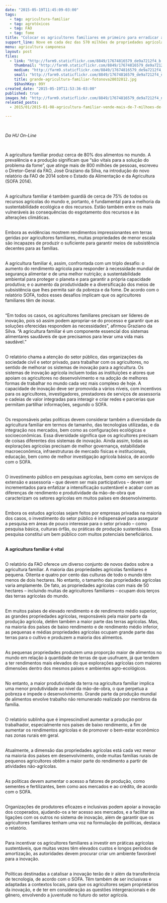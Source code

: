 ```yaml
---
date: "2015-05-19T11:45:09-03:00"
tags:
  - tag: agricultura-familiar
  - tag: agrotóxicos
  - tag: FAO
  - tag: fome
title: "Colocar os agricultores familiares em primeiro para erradicar a fome "
support_line: Nove em cada dez das 570 milhões de propriedades agrícolas no mundo são geridas pela agricultura familiar.
menu: agricultura camponesa
layout: post
files:
  - link: "http://farm9.staticflickr.com/8849/17674816579_de9a7212f4_b.jpg"
    thumbnail: "http://farm9.staticflickr.com/8849/17674816579_de9a7212f4_t.jpg"
    medium: "http://farm9.staticflickr.com/8849/17674816579_de9a7212f4_z.jpg"
    small: "http://farm9.staticflickr.com/8849/17674816579_de9a7212f4_n.jpg"
    title: grande-agricultura-familiar-fotonova28032012.jpg
    $$hashKey: 09Y
created_date: "2015-05-19T11:53:36-03:00"
published: true
images_hd: "http://farm9.staticflickr.com/8849/17674816579_de9a7212f4_n.jpg"
releated_posts:
  - 2015/01/2015-01-08-agricultura-familiar-vende-mais-de-7-milhoes-de-quilos-de-produtos.md

---
```

<p>&nbsp;</p>

<p><em>Da HU On-Line</em></p>

<p>&nbsp;</p>

<p>A agricultura familiar produz cerca de 80% dos alimentos no mundo. A preval&ecirc;ncia e a produ&ccedil;&atilde;o significam que &ldquo;s&atilde;o vitais para a solu&ccedil;&atilde;o do problema da fome&rdquo;, que atinge mais de 800 milh&otilde;es de pessoas, escreveu o Diretor-Geral da FAO, Jos&eacute; Graziano da Silva, na introdu&ccedil;&atilde;o do novo relat&oacute;rio da FAO de 2014 sobre o Estado da Alimenta&ccedil;&atilde;o e da Agricultura (SOFA 2014).</p>

<p><br />
A agricultura familiar &eacute; tamb&eacute;m guardi&atilde; de cerca de 75% de todos os recursos agr&iacute;colas do mundo e, portanto, &eacute; fundamental para a melhoria da sustentabilidade ecol&oacute;gica e dos recursos. Est&atilde;o tamb&eacute;m entre os mais vulner&aacute;veis &agrave;s consequ&ecirc;ncias do esgotamento dos recursos e &agrave;s altera&ccedil;&otilde;es clim&aacute;ticas.</p>

<p><br />
Embora as evid&ecirc;ncias mostrem rendimentos impressionantes em terras geridas por agricultores familiares, muitas propriedades de menor escala s&atilde;o incapazes de produzir o suficiente para garantir meios de subsist&ecirc;ncia decentes para as fam&iacute;lias.</p>

<p><br />
A agricultura familiar &eacute;, assim, confrontada com um triplo desafio: o aumento do rendimento agr&iacute;cola para responder &agrave; necessidade mundial de seguran&ccedil;a alimentar e de uma melhor nutri&ccedil;&atilde;o; a sustentabilidade ambiental para proteger o planeta e para garantir a pr&oacute;pria capacidade produtiva; e o aumento da produtividade e a diversifica&ccedil;&atilde;o dos meios de subsist&ecirc;ncia que lhes permita sair da pobreza e da fome. De acordo com o relat&oacute;rio SOFA, todos esses desafios implicam que os agricultores familiares t&ecirc;m de inovar.</p>

<p><br />
&ldquo;Em todos os casos, os agricultores familiares precisam ser l&iacute;deres de inova&ccedil;&atilde;o, pois s&oacute; assim podem apropriar-se do processo e garantir que as solu&ccedil;&otilde;es oferecidas respondem &agrave;s necessidades&rdquo;, afirmou Graziano da Silva. &ldquo;A agricultura familiar &eacute; um componente essencial dos sistemas alimentares saud&aacute;veis de que precisamos para levar uma vida mais saud&aacute;vel.&rdquo;</p>

<p><br />
O relat&oacute;rio chama a aten&ccedil;&atilde;o do setor p&uacute;blico, das organiza&ccedil;&otilde;es da sociedade civil e setor privado, para trabalhar com os agricultores, no sentido de melhorar os sistemas de inova&ccedil;&atilde;o para a agricultura. Os sistemas de inova&ccedil;&atilde;o agr&iacute;cola incluem todas as institui&ccedil;&otilde;es e atores que apoiam os agricultores no desenvolvimento e na ado&ccedil;&atilde;o de melhores formas de trabalhar no mundo cada vez mais complexo de hoje. A capacidade de inova&ccedil;&atilde;o deve ser promovida a v&aacute;rios n&iacute;veis, com incentivos para os agricultores, investigadores, prestadores de servi&ccedil;os de assessoria e cadeias de valor integradas para interagir e criar redes e parcerias que permitam partilhar informa&ccedil;&otilde;es, segundo o SOFA.</p>

<p><br />
Os respons&aacute;veis pelas pol&iacute;ticas devem considerar tamb&eacute;m a diversidade da agricultura familiar em termos de tamanho, das tecnologias utilizadas, e da integra&ccedil;&atilde;o nos mercados, bem como as configura&ccedil;&otilde;es ecol&oacute;gicas e socioecon&ocirc;micas. Essa diversidade significa que os agricultores precisam de coisas diferentes dos sistemas de inova&ccedil;&atilde;o. Ainda assim, todas as explora&ccedil;&otilde;es agr&iacute;colas precisam de melhor governan&ccedil;a, estabilidade macroecon&ocirc;mica, infraestruturas de mercado f&iacute;sicas e institucionais, educa&ccedil;&atilde;o, bem como de melhor investiga&ccedil;&atilde;o agr&iacute;cola b&aacute;sica, de acordo com o SOFA.</p>

<p><br />
O investimento p&uacute;blico em pesquisas agr&iacute;colas, bem como em servi&ccedil;os de extens&atilde;o e assessoria &ndash; que devem ser mais participativos &ndash; devem ser incrementados para enfatizar a intensifica&ccedil;&atilde;o sustent&aacute;vel e acabar com as diferen&ccedil;as de rendimento e produtividade da m&atilde;o-de-obra que caracterizam os setores agr&iacute;colas em muitos pa&iacute;ses em desenvolvimento.</p>

<p><br />
Embora os estudos agr&iacute;colas sejam feitos por empresas privadas na maioria dos casos, o investimento do setor p&uacute;blico &eacute; indispens&aacute;vel para assegurar a pesquisa em &aacute;reas de pouco interesse para o setor privado &ndash; como pesquisa b&aacute;sica, culturas &oacute;rf&atilde;s, ou pr&aacute;ticas de produ&ccedil;&atilde;o sustent&aacute;veis. Essa pesquisa constitui um bem p&uacute;blico com muitos potenciais benefici&aacute;rios.</p>

<p><br />
<strong>A agricultura familiar &eacute; vital</strong></p>

<p><br />
O relat&oacute;rio da FAO oferece um diverso conjunto de novos dados sobre a agricultura familiar. A maioria das propriedades agr&iacute;colas familiares &eacute; pequena. Oitenta e quatro por cento das culturas de todo o mundo t&ecirc;m menos de dois hectares. No entanto, o tamanho das propriedades agr&iacute;colas varia amplamente. De fato, as propriedades agr&iacute;colas com mais de 50 hectares &ndash; incluindo muitas de agricultores familiares &ndash; ocupam dois ter&ccedil;os das terras agr&iacute;colas do mundo.</p>

<p><br />
Em muitos pa&iacute;ses de elevado rendimento e de rendimento m&eacute;dio superior, as grandes propriedades agr&iacute;colas, respons&aacute;veis pela maior parte da produ&ccedil;&atilde;o agr&iacute;cola, det&ecirc;m tamb&eacute;m a maior parte das terras agr&iacute;colas. Mas, na maioria dos pa&iacute;ses de baixo rendimento e de rendimento m&eacute;dio inferior, as pequenas e m&eacute;dias propriedades agr&iacute;colas ocupam grande parte das terras para o cultivo e produzem a maioria dos alimentos.</p>

<p><br />
As pequenas propriedades produzem uma propor&ccedil;&atilde;o maior de alimentos no mundo em rela&ccedil;&atilde;o &agrave; quantidade de terras de que usufruem, j&aacute; que tendem a ter rendimentos mais elevados do que explora&ccedil;&otilde;es agr&iacute;colas com maiores dimens&otilde;es dentro dos mesmos pa&iacute;ses e ambientes agro-ecol&oacute;gicos.</p>

<p><br />
No entanto, a maior produtividade da terra na agricultura familiar implica uma menor produtividade ao n&iacute;vel da m&atilde;o-de-obra, o que perpetua a pobreza e impede o desenvolvimento. Grande parte da produ&ccedil;&atilde;o mundial de alimentos envolve trabalho n&atilde;o remunerado realizado por membros da fam&iacute;lia.</p>

<p><br />
O relat&oacute;rio sublinha que &eacute; imprescind&iacute;vel aumentar a produ&ccedil;&atilde;o por trabalhador, especialmente nos pa&iacute;ses de baixo rendimento, a fim de aumentar os rendimentos agr&iacute;colas e de promover o bem-estar econ&ocirc;mico nas zonas rurais em geral.</p>

<p><br />
Atualmente, a dimens&atilde;o das propriedades agr&iacute;colas est&aacute; cada vez menor na maioria dos pa&iacute;ses em desenvolvimento, onde muitas fam&iacute;lias rurais de pequenos agricultores obt&ecirc;m a maior parte do rendimento a partir de atividades n&atilde;o-agr&iacute;colas.</p>

<p><br />
As pol&iacute;ticas devem aumentar o acesso a fatores de produ&ccedil;&atilde;o, como sementes e fertilizantes, bem como aos mercados e ao cr&eacute;dito, de acordo com o SOFA.</p>

<p><br />
Organiza&ccedil;&otilde;es de produtores eficazes e inclusivas podem apoiar a inova&ccedil;&atilde;o dos ccoperados, ajudando-os a ter acesso aos mercados, e a facilitar as liga&ccedil;&otilde;es com os outros no sistema de inova&ccedil;&atilde;o, al&eacute;m de garantir que os agricultores familiares tenham uma voz na formula&ccedil;&atilde;o de pol&iacute;ticas, destaca o relat&oacute;rio.</p>

<p><br />
Para incentivar os agricultores familiares a investir em pr&aacute;ticas agr&iacute;colas sustent&aacute;veis, que muitas vezes t&ecirc;m elevados custos e longos per&iacute;odos de amortiza&ccedil;&atilde;o, as autoridades devem procurar criar um ambiente favor&aacute;vel para a inova&ccedil;&atilde;o.</p>

<p><br />
Pol&iacute;ticas destinadas a catalisar a inova&ccedil;&atilde;o ter&atilde;o de ir al&eacute;m da transfer&ecirc;ncia de tecnologia, de acordo com o SOFA. T&ecirc;m tamb&eacute;m de ser inclusivas e adaptadas a contextos locais, para que os agricultores sejam propriet&aacute;rios da inova&ccedil;&atilde;o, e de ter em considera&ccedil;&atilde;o as quest&otilde;es intergeracionais e de g&ecirc;nero, envolvendo a juventude no futuro do setor agr&iacute;cola.</p>
